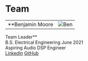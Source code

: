 # Team
| | |
|:---------------------------------------------------:|:----------------------------------------------------------------------------------------:|
|**Benjamin Moore <br/> | ![Ben](https://github.com/neilkatahira/EE-Emerge-2020-Loopmaster/blob/master/pictures/Ben.png) |
Team Leader** <br/>
B.S. Electrical Engineering June 2021 <br/>
Aspiring Audio DSP Engineer <br/>
[LinkedIn](https://linkedIn.com/in/brmoore21)  [GitHub](https://github.com/mooreben34)
